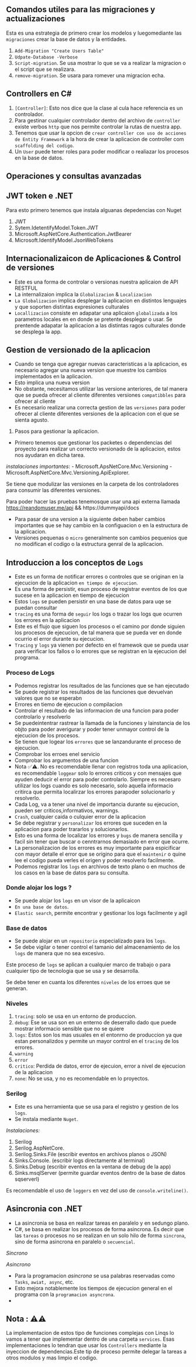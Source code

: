 ﻿## Comandos utiles para las migraciones  y actualizaciones
Esta es una estrategia de primero crear los modelos y luegomediante las `migraciones` crear la base de datos y la entidades.

1. `Add-Migration "Create Users Table"`
2. `Udpate-Database -Verbose` 
3. `Script-migration`. Se usa mostrar lo que se va a realizar la migracion o el script que se realizara.
4. `remove-migration`. Se usara para romever una migracion echa.

## Controllers en C#
1. `[Controller]`: Esto nos dice que la clase al cula hace referencia es un controlador.
2. Para gestinar cualquier controlador dentro del archivo de `controller` existe verbos `http` que nos permite controlar la rutas de nuestra app.
3. Tenemos que usar la opcion de `crear controller con uso de acciones de Entity Framework` a la hora de crear la aplicacion de controller com `scaffolding del codigo`.
4. Un `User` puede tener roles para poder modificar o realiazar los procesos en la base de datos.

## Operaciones y consultas avanzadas 


## JWT token e .NET
Para esto primero tenemos que instala alguanas depedencias con Nuget
1. JWT
2. Sytem.IdetentifyModel.Token.JWT
3. Microsoft.AspNetCore.Authentication.JwtBearer
4. Microsoft.IdentifyModel.JsonWebTokens

## Internacionalizaicon de Aplicaciones & Control de versiones
- Este es una forma de controlar o versionas nuestra aplicaion de API RESTFUL
- La internalizaion implica la `Globalizacion` & `Localizacion`
- `La Globalizacion` implica desplegar la aplicacion en distintos lenguajes y que soporten distintas expresiones culturales
- `Locallizacion` consiste en adapatar una aplicaion `globalizada` a los parametros locales en en donde se pretente desplegar o usar.
Se prentende adapatar la aplicacion a las distintas ragos culturales donde se desplega la app.


## Gestion de versionado de la aplicacion
- Cuando se tenga que agregar nuevas caracteristicas a la aplicacion, es necesario agregar una nueva version
que muestre los cambios implementados en la aplicacion.
- Esto implica una nueva version
- No obstante, necesitamos utilizar las versione anteriores, de tal manera que se pueda 
ofrecer al cliente diferentes versiones `compatibbles` para ofrecer al cliente
- Es necesario realizar una correcta gestion de las `versiones` para poder ofrecer al cliente diferentes versiones de la aplicacion con el que se sienta agusto.

1. Pasos para gestionar la aplicacion.
- Primero tenemos que gestionar los packetes o dependencias del proyecto para realizar 
un correcto versionado de la aplicacion, estos nos ayudaran en dicha tarea.

*instalaciones importantes*: 
	- Microsoft.ApsNetCore.Mvc.Versioning
	- Microsoft.AspNetCore.Mvc.Versioning.ApiExplorer.

Se tiene que modulizar las versiones en la carpeta de los controladores para consumir las diferentes versiones.

Para poder hacer las pruebas tenemosque usar una api externa llamada https://reandomuser.me/api && https://dummyapi/docs

- Para pasar de una version a la siguiente deben haber cambios importantes que se hay cambio en la configuacion o en la estructura de la aplicacion.
- Versiones pequenas o `micro` generalmente son cambios pequenios que no modifican el codigo o la estructura genral de la aplicacion.


## Introduccion a los conceptos de `Logs`
- Este es un forma de notificar errores o controles que se originan en la ejecucion de la aplicacion `en tiempo de ejecucion`.
- Es una forma de persistir, esun proceso de registrar eventos de los que sucese en la aplicacion en tiempo de ejecucion
- Estos `logs` se pueden persistir en una base de datos para uqe se puedan consultar
- `tracing` es una forma de `seguir` los logs o trazar los logs que ocurren los errores en la aplicacion
- Este es el flujo que siguen los procesos o el camino por donde siguien los procesos de ejecucion, de tal manera que se pueda
ver en donde ocurrio el error durante su ejecucion.
- `Tracing` y `logs` ya vienen por defecto en el framewok que se pueda usar para verificar los fallos o lo errores que se registran en la ejecucion del programa.

### Proceso de Logs
- Podemos registrar los resultados de las funciones que se han ejecutado
- Se puede registrar los resultados de las funciones que devuelvan valores que no se esperabn
- Errores en tiemo de ejecucion o compilacion
- Controlar el resultado de las informacion de una funcion para poder controlarlo y resolverlo
- Se puedeintentrar rastrear la llamada de la funciones y lainstancia de los objto para poder averigurar y poder tener unmayor control de la ejecucion de los procesos.
- Se tienen que logear los `errores` que se lanzandurante el proceso de ejecucion.
- Comprobar los erroes enel servicio
- Comprobar los argumentos de una funcion 
- Nota ✅⚠️. No es recomendable llenar con registros toda una aplicacion, es recomendable `loggear` solo lo errores criticos y con mensajes que ayuden deducir el error
para poder controlarlo. Siempre es necesaro utilizar los logs cuando es solo necesario, solo aquella informacio critirca que permita localirzar
los errores parapoder solucionarlo y resolverlo.
- Cada Log, va a tener una nivel de importancia durante su ejecucion, pueden ser criticos,informativos, warnings.
- `Crash`, cualquier caida o culquier error de la aplicacion
- Se debe registrar y `personalizar` los errores que suceden en la aplicacion para poder trararlos y solucionarlos.
- Esto es una forma de localizar los errores y `bugs` de manera sencilla y facil sin tener que buscar o cenntrarnos demasiado en error que ocurre.
- La personalizacion de los errores es muy importante para espicificar con mayor detalle el error que se origino para que el `maintenir` o quine lee el codigo pueda verles el origen y poder resolverlo facilmente.
- Podemos registrar los `logs` en archivos de texto plano o en muchos de los casos en la base de datos para su consulta.

### Donde alojar los logs ?
- Se puede alojar los `logs` en un visor de la aplicaicon
- `En una base de datos`.
- `Elastic search`, permite encontrar y gestionar los logs facilmente y agil

### Base de datos
- Se puede alojar en un `repositorio` especializado para los `logs`.
- Se debe vigilar o tener control el tamanio del almacenamiento de los `logs` de manera que no sea excesivo.

Este proceso de `logs` se aplican a cualquier marco de trabajo o para cualquier tipo de tecnologia que se usa y se desarrolla.

Se debe tener en cuanta los diferentes `niveles` de los erroes que se generan.

### Niveles 
1. `tracing`: solo se usa en un entorno de produccion.
1. `debug`: Ese se usa son en un enterno de deserrallo dado que puede mostrar informacio sensible que no se quiere
1. `logs`: Estos son los mas usuales en el entonrno de produccion ya que estan personalizdos y permite un mayor control en el `tracing` de los errores.
1. `warning`
1. `error`
1. `critico`: Perdida de datos, error de ejecuion, error a nivel de ejecucion de la aplicacion
1. `none`: No se usa, y no es recomendable en lo proyectos.


### Serilog
- Este es una herramienta que se usa para el registro y gestion de los `logs`.
- Se instala mediante `Nuget`.

*Instalaciones:*


1. Serilog
1. Serilog.AspNetCore.
1. Serilog.Sinks.File (escribir eventos en archivos planos o JSON)
1. Sinks.Console. (escribir logs directamente al terminal)
1. Sinks.Debug (escribir eventos en la ventana de debug de la app)
1. Sinks.msqlServer (permite guardar eventos dentro de la base de datos sqserverl)


Es recomendable el uso de `loggers` en vez del uso de `console.writeline()`.



## Asincronia con .NET
- La asincronia se basa en realizar tareas en paralelo y en sedungo plano.
- C#, se basa en realizar los procesos de forma asincrona. Es decir que las `tareas` o procesos no se realizan en un solo hilo de forma `sincrona`, sino de forma asincrona  en paralelo o `secuencial`.

*Sincrono*

*Asincrono*
- Para la programacion _asincrona_ se usa palabras reservadas como `Tasks`, `awiat, async`, etc.
- Esto mejora notablemente los tiempos de ejecucion general en el programa con la `programacion asyncrona`.
- 


## Nota : ⚠️⚠️
La implementacion de estos tipo de funciones complejas con Linqs lo vamos a tener que implementar dentro de una 
carpeta `services`. Esas implementaciones lo tendran que usar los `Controllers` mediante la inyeccion de dependencias.Este 
tip de proceso permite delegar la tareas a otros modulos y mas limpio el codigo.
